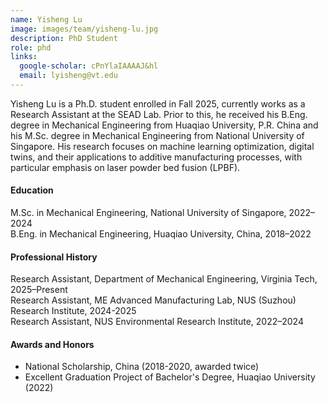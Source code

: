 ```yaml
---
name: Yisheng Lu
image: images/team/yisheng-lu.jpg
description: PhD Student
role: phd
links:
  google-scholar: cPnYlaIAAAAJ&hl
  email: lyisheng@vt.edu
---
```


Yisheng Lu is a Ph.D. student enrolled in Fall 2025, currently works as a Research Assistant at the SEAD Lab. Prior to this, he received his B.Eng. degree in Mechanical Engineering from Huaqiao University, P.R. China and his M.Sc. degree in Mechanical Engineering from National University of Singapore. His research focuses on machine learning optimization, digital twins, and their applications to additive manufacturing processes, with particular emphasis on laser powder bed fusion (LPBF). 
 
#### Education
M.Sc. in Mechanical Engineering, National University of Singapore, 2022–2024 <br>
B.Eng. in Mechanical Engineering, Huaqiao University, China, 2018–2022


#### Professional History
Research Assistant, Department of Mechanical Engineering, Virginia Tech, 2025–Present <br>
Research Assistant, ME Advanced Manufacturing Lab, NUS (Suzhou) Research Institute, 2024-2025 <br>
Research Assistant, NUS Environmental Research Institute, 2022–2024


#### Awards and Honors
- National Scholarship, China (2018-2020, awarded twice)
- Excellent Graduation Project of Bachelor's Degree, Huaqiao University (2022)


